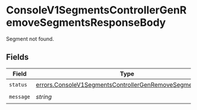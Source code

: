 # ConsoleV1SegmentsControllerGenRemoveSegmentsResponseBody

Segment not found.


## Fields

| Field                                                                                                                                  | Type                                                                                                                                   | Required                                                                                                                               | Description                                                                                                                            |
| -------------------------------------------------------------------------------------------------------------------------------------- | -------------------------------------------------------------------------------------------------------------------------------------- | -------------------------------------------------------------------------------------------------------------------------------------- | -------------------------------------------------------------------------------------------------------------------------------------- |
| `status`                                                                                                                               | [errors.ConsoleV1SegmentsControllerGenRemoveSegmentsStatus](../../models/errors/consolev1segmentscontrollergenremovesegmentsstatus.md) | :heavy_check_mark:                                                                                                                     | N/A                                                                                                                                    |
| `message`                                                                                                                              | *string*                                                                                                                               | :heavy_check_mark:                                                                                                                     | N/A                                                                                                                                    |